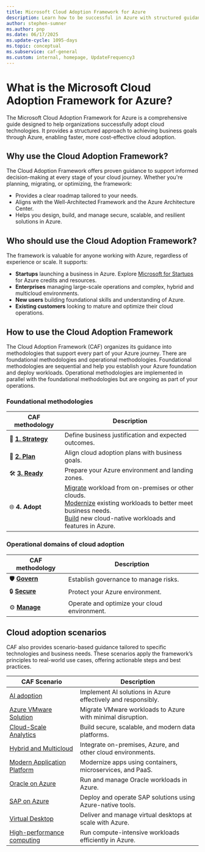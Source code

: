 ```yaml
---
title: Microsoft Cloud Adoption Framework for Azure
description: Learn how to be successful in Azure with structured guidance to support every stage of your Azure cloud adoption journey.
author: stephen-sumner
ms.author: pnp
ms.date: 06/17/2025
ms.update-cycle: 1095-days
ms.topic: conceptual
ms.subservice: caf-general
ms.custom: internal, homepage, UpdateFrequency3
---
```


# What is the Microsoft Cloud Adoption Framework for Azure?

The Microsoft Cloud Adoption Framework for Azure is a comprehensive guide designed to help organizations successfully adopt cloud technologies. It provides a structured approach to achieving business goals through Azure, enabling faster, more cost-effective cloud adoption.

## Why use the Cloud Adoption Framework?

The Cloud Adoption Framework offers proven guidance to support informed decision-making at every stage of your cloud journey. Whether you're planning, migrating, or optimizing, the framework:

- Provides a clear roadmap tailored to your needs.
- Aligns with the Well-Architected Framework and the Azure Architecture Center.
- Helps you design, build, and manage secure, scalable, and resilient solutions in Azure.

## Who should use the Cloud Adoption Framework?

The framework is valuable for anyone working with Azure, regardless of experience or scale. It supports:

- **Startups** launching a business in Azure. Explore [Microsoft for Startups](https://www.microsoft.com/startups) for Azure credits and resources.
- **Enterprises** managing large-scale operations and complex, hybrid and multicloud environments.
- **New users** building foundational skills and understanding of Azure.
- **Existing customers** looking to mature and optimize their cloud operations.

## How to use the Cloud Adoption Framework

The Cloud Adoption Framework (CAF) organizes its guidance into methodologies that support every part of your Azure journey. There are foundational methodologies and operational methodologies. Foundational methodologies are sequential and help you establish your Azure foundation and deploy workloads. Operational methodologies are implemented in parallel with the foundational methodologies but are ongoing as part of your operations.

### Foundational methodologies

| CAF methodology | Description |
|-------------|-------------|
| 🚀 [**1. Strategy**](/azure/cloud-adoption-framework/strategy/) | Define business justification and expected outcomes. |
| 📝 [**2. Plan**](/azure/cloud-adoption-framework/plan/) | Align cloud adoption plans with business goals. |
| 🛠️ [**3. Ready**](/azure/cloud-adoption-framework/ready/) | Prepare your Azure environment and landing zones. |
| 🌐 **4. Adopt** | [Migrate](/azure/cloud-adoption-framework/migrate/plan-migration) workload from on-premises or other clouds. <br> [Modernize](/azure/cloud-adoption-framework/modernize/) existing workloads to better meet business needs.<br> [Build](/azure/cloud-adoption-framework/innovate/) new cloud-native workloads and features in Azure. |

### Operational domains of cloud adoption

| CAF methodology | Description |
|-------------|-------------|
| 🛡️ [**Govern**](/azure/cloud-adoption-framework/govern/) | Establish governance to manage risks. |
| 🔒 [**Secure**](/azure/cloud-adoption-framework/secure/) | Protect your Azure environment. |
| ⚙️ [**Manage**](/azure/cloud-adoption-framework/manage/) |  Operate and optimize your cloud environment. |

## Cloud adoption scenarios

CAF also provides scenario-based guidance tailored to specific technologies and business needs. These scenarios apply the framework’s principles to real-world use cases, offering actionable steps and best practices.

| CAF Scenario | Description |
|--------------|-----------------|
| [AI adoption](./scenarios/ai/index.md) | Implement AI solutions in Azure effectively and responsibly. |
| [Azure VMware Solution](./scenarios/azure-vmware/index.md) | Migrate VMware workloads to Azure with minimal disruption. |
| [Cloud-Scale Analytics](./scenarios/data-management/index.md) | Build secure, scalable, and modern data platforms. |
| [Hybrid and Multicloud](./scenarios/hybrid/index.md) | Integrate on-premises, Azure, and other cloud environments. |
| [Modern Application Platform](./scenarios/app-platform/index.md) | Modernize apps using containers, microservices, and PaaS. |
| [Oracle on Azure](./scenarios/oracle-on-azure/index.md) | Run and manage Oracle workloads in Azure. |
| [SAP on Azure](./scenarios/sap/index.md) | Deploy and operate SAP solutions using Azure-native tools. |
| [Virtual Desktop](./scenarios/azure-virtual-desktop/index.md) | Deliver and manage virtual desktops at scale with Azure. |
| [High-performance computing](./scenarios/azure-hpc/index.md) | Run compute-intensive workloads efficiently in Azure. |